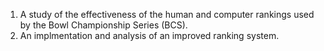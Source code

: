 1) A study of the effectiveness of the human and computer rankings used by the Bowl Championship Series (BCS).
2) An implmentation and analysis of an improved ranking system.

